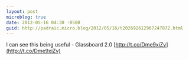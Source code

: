 ```yaml
---
layout: post
microblog: true
date: 2012-05-16 04:30 -0500
guid: http://padraic.micro.blog/2012/05/16/t202692612967247872.html
---
```

I can see this being useful - Glassboard 2.0 [http://t.co/Dme9xiZv](http://t.co/Dme9xiZv)
